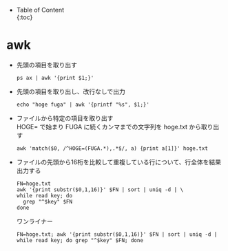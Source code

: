 - Table of Content  
{:toc}


# awk

* 先頭の項目を取り出す
  ```
  ps ax | awk '{print $1;}'
  ```
* 先頭の項目を取り出し、改行なしで出力
  ```
  echo "hoge fuga" | awk '{printf "%s", $1;}'
  ```
* ファイルから特定の項目を取り出す  
  HOGE= で始まり FUGA に続くカンマまでの文字列を hoge.txt から取り出す  
  ```
  awk 'match($0, /^HOGE=(FUGA.*),.*$/, a) {print a[1]}' hoge.txt
  ```
* ファイルの先頭から16桁を比較して重複している行について、行全体を結果出力する
  ```
  FN=hoge.txt
  awk '{print substr($0,1,16)}' $FN | sort | uniq -d | \
  while read key; do
    grep "^$key" $FN
  done
  ```
  ワンライナー
  ```
  FN=hoge.txt; awk '{print substr($0,1,16)}' $FN | sort | uniq -d | while read key; do grep "^$key" $FN; done
  ```

